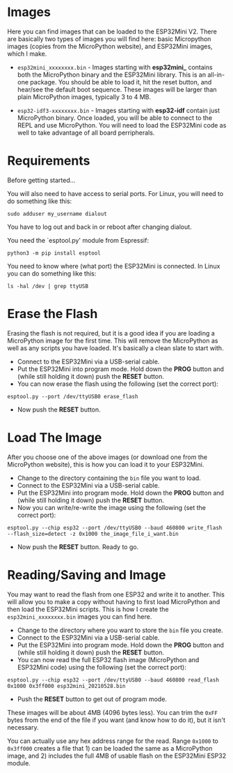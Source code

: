 # Images
Here you can find images that can be loaded to the ESP32Mini V2. There are basically two types of images you will find here: basic Micropython images (copies from the MicroPython website), and ESP32Mini images, which I make.

- `esp32mini_xxxxxxxx.bin` - Images starting with **esp32mini_** contains both the MicroPython binary and the ESP32Mini library. This is an all-in-one package. You should be able to load it, hit the reset button, and hear/see the default boot sequence. These images will be larger than plain MicroPython images, typically 3 to 4 MB.

- `esp32-idf3-xxxxxxxx.bin` - Images starting with **esp32-idf** contain just MicroPython binary. Once loaded, you will be able to connect to the REPL and use MicroPython. You will need to load the ESP32Mini code as well to take advantage of all board perripherals.

# Requirements
Before getting started...

You will also need to have access to serial ports. For Linux, you will need to do something like this:
```
sudo adduser my_username dialout
```
You have to log out and back in or reboot after changing dialout.

You need the `esptool.py' module from Espressif:
```
python3 -m pip install esptool
```

You need to know where (what port) the ESP32Mini is connected. In Linux you can do something like this:
```
ls -hal /dev | grep ttyUSB
```

# Erase the Flash
Erasing the flash is not required, but it is a good idea if you are loading a MicroPython image for the first time. This will remove the MicroPython as well as any scripts you have loaded. It's basically a clean slate to start with.

- Connect to the ESP32Mini via a USB-serial cable. 
- Put the ESP32Mini into program mode. Hold down the **PROG** button and (while still holding it down) push the **RESET** button.
- You can now erase the flash using the following (set the correct port):
```
esptool.py --port /dev/ttyUSB0 erase_flash
```

- Now push the **RESET** button.

# Load The Image
After you choose one of the above images (or download one from the MicroPython website), this is how you can load it to your ESP32Mini.

- Change to the directory containing the `bin` file you want to load.
- Connect to the ESP32Mini via a USB-serial cable.
- Put the ESP32Mini into program mode. Hold down the **PROG** button and (while still holding it down) push the **RESET** button.
- Now you can write/re-write the image using the following (set the correct port):
```
esptool.py --chip esp32 --port /dev/ttyUSB0 --baud 460800 write_flash --flash_size=detect -z 0x1000 the_image_file_i_want.bin
```
- Now push the **RESET** button. Ready to go.

# Reading/Saving and Image
You may want to read the flash from one ESP32 and write it to another. This will allow you to make a copy without having to first load MicroPython and then load the ESP32Mini scripts. This is how I create the `esp32mini_xxxxxxxx.bin` images you can find here. 

- Change to the directory where you want to store the `bin` file you create.
- Connect to the ESP32Mini via a USB-serial cable.
- Put the ESP32Mini into program mode. Hold down the **PROG** button and (while still holding it down) push the **RESET** button.
- You can now read the full ESP32 flash image (MicroPython and ESP32Mini code) using the following (set the correct port):
```
esptool.py --chip esp32 --port /dev/ttyUSB0 --baud 460800 read_flash 0x1000 0x3ff000 esp32mini_20210528.bin
```
- Push the **RESET** button to get out of program mode.

These images will be about 4MB (4096 bytes less). You can trim the `0xFF` bytes from the end of the file if you want (and know how to do it), but it isn't necessary.

You can actually use any hex address range for the read. Range `0x1000` to `0x3ff000` creates a file that 1) can be loaded the same as a MicroPython image, and 2) includes the full 4MB of usable flash on the ESP32Mini ESP32 module.



